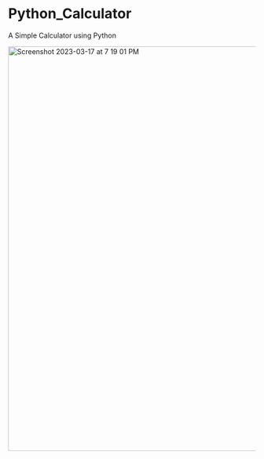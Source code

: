 # Python_Calculator

A Simple Calculator using Python

<img width="825" alt="Screenshot 2023-03-17 at 7 19 01 PM" src="https://user-images.githubusercontent.com/54011799/225923814-ce485e9f-06f9-4db0-b09e-b358a06426ad.png">
